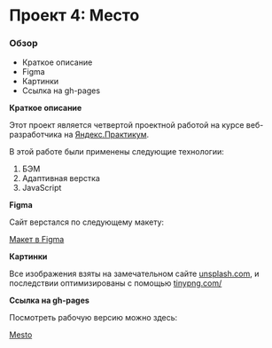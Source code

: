 # Проект 4: Место

### Обзор

* Краткое описание
* Figma
* Картинки
* Ссылка на gh-pages

**Краткое описание**

Этот проект является четвертой проектной работой на курсе веб-разработчика на [Яндекс.Практикум](https://praktikum.yandex.ru/).

В этой работе были применены следующие технологии:

1. БЭМ
2. Адаптивная верстка
3. JavaScript


**Figma**

Сайт верстался по следующему макету:

[Макет в Figma](https://www.figma.com/file/StZjf8HnoeLdiXS7dYrLAh/JavaScript.-Sprint-4)

**Картинки**

Все изображения взяты на замечательном сайте [unsplash.com](https://unsplash.com/), и последствии оптимизированы с помощью [tinypng.com/](https://tinypng.com/)


**Ссылка на gh-pages**

Посмотреть рабочую версию можно здесь:

[Mesto](https://simplykot.github.io/mesto/)
